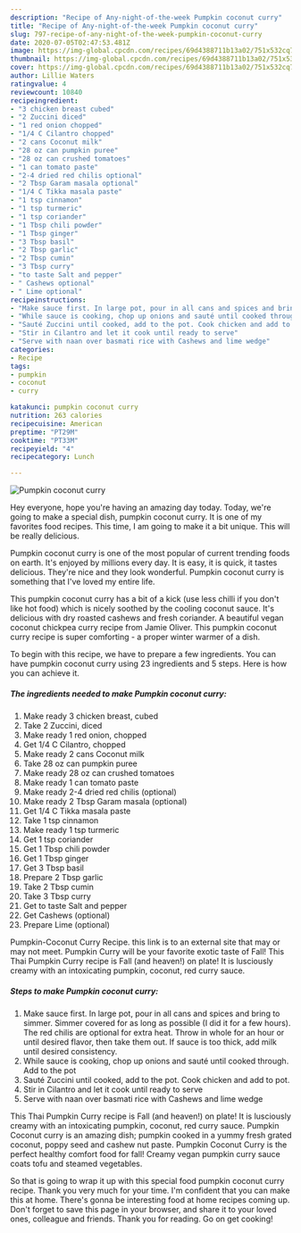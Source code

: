 ```yaml
---
description: "Recipe of Any-night-of-the-week Pumpkin coconut curry"
title: "Recipe of Any-night-of-the-week Pumpkin coconut curry"
slug: 797-recipe-of-any-night-of-the-week-pumpkin-coconut-curry
date: 2020-07-05T02:47:53.481Z
image: https://img-global.cpcdn.com/recipes/69d4388711b13a02/751x532cq70/pumpkin-coconut-curry-recipe-main-photo.jpg
thumbnail: https://img-global.cpcdn.com/recipes/69d4388711b13a02/751x532cq70/pumpkin-coconut-curry-recipe-main-photo.jpg
cover: https://img-global.cpcdn.com/recipes/69d4388711b13a02/751x532cq70/pumpkin-coconut-curry-recipe-main-photo.jpg
author: Lillie Waters
ratingvalue: 4
reviewcount: 10840
recipeingredient:
- "3 chicken breast cubed"
- "2 Zuccini diced"
- "1 red onion chopped"
- "1/4 C Cilantro chopped"
- "2 cans Coconut milk"
- "28 oz can pumpkin puree"
- "28 oz can crushed tomatoes"
- "1 can tomato paste"
- "2-4 dried red chilis optional"
- "2 Tbsp Garam masala optional"
- "1/4 C Tikka masala paste"
- "1 tsp cinnamon"
- "1 tsp turmeric"
- "1 tsp coriander"
- "1 Tbsp chili powder"
- "1 Tbsp ginger"
- "3 Tbsp basil"
- "2 Tbsp garlic"
- "2 Tbsp cumin"
- "3 Tbsp curry"
- "to taste Salt and pepper"
- " Cashews optional"
- " Lime optional"
recipeinstructions:
- "Make sauce first. In large pot, pour in all cans and spices and bring to simmer. Simmer covered for as long as possible (I did it for a few hours). The red chilis are optional for extra heat. Throw in whole for an hour or until desired flavor, then take them out. If sauce is too thick, add milk until desired consistency."
- "While sauce is cooking, chop up onions and sauté until cooked through. Add to the pot"
- "Sauté Zuccini until cooked, add to the pot. Cook chicken and add to pot."
- "Stir in Cilantro and let it cook until ready to serve"
- "Serve with naan over basmati rice with Cashews and lime wedge"
categories:
- Recipe
tags:
- pumpkin
- coconut
- curry

katakunci: pumpkin coconut curry 
nutrition: 263 calories
recipecuisine: American
preptime: "PT29M"
cooktime: "PT33M"
recipeyield: "4"
recipecategory: Lunch

---
```



![Pumpkin coconut curry](https://img-global.cpcdn.com/recipes/69d4388711b13a02/751x532cq70/pumpkin-coconut-curry-recipe-main-photo.jpg)

Hey everyone, hope you're having an amazing day today. Today, we're going to make a special dish, pumpkin coconut curry. It is one of my favorites food recipes. This time, I am going to make it a bit unique. This will be really delicious.

Pumpkin coconut curry is one of the most popular of current trending foods on earth. It's enjoyed by millions every day. It is easy, it is quick, it tastes delicious. They're nice and they look wonderful. Pumpkin coconut curry is something that I've loved my entire life.

This pumpkin coconut curry has a bit of a kick (use less chilli if you don&#39;t like hot food) which is nicely soothed by the cooling coconut sauce. It&#39;s delicious with dry roasted cashews and fresh coriander. A beautiful vegan coconut chickpea curry recipe from Jamie Oliver. This pumpkin coconut curry recipe is super comforting - a proper winter warmer of a dish.


To begin with this recipe, we have to prepare a few ingredients. You can have pumpkin coconut curry using 23 ingredients and 5 steps. Here is how you can achieve it.

<!--inarticleads1-->

##### The ingredients needed to make Pumpkin coconut curry:

1. Make ready 3 chicken breast, cubed
1. Take 2 Zuccini, diced
1. Make ready 1 red onion, chopped
1. Get 1/4 C Cilantro, chopped
1. Make ready 2 cans Coconut milk
1. Take 28 oz can pumpkin puree
1. Make ready 28 oz can crushed tomatoes
1. Make ready 1 can tomato paste
1. Make ready 2-4 dried red chilis (optional)
1. Make ready 2 Tbsp Garam masala (optional)
1. Get 1/4 C Tikka masala paste
1. Take 1 tsp cinnamon
1. Make ready 1 tsp turmeric
1. Get 1 tsp coriander
1. Get 1 Tbsp chili powder
1. Get 1 Tbsp ginger
1. Get 3 Tbsp basil
1. Prepare 2 Tbsp garlic
1. Take 2 Tbsp cumin
1. Take 3 Tbsp curry
1. Get to taste Salt and pepper
1. Get  Cashews (optional)
1. Prepare  Lime (optional)


Pumpkin-Coconut Curry Recipe. this link is to an external site that may or may not meet. Pumpkin Curry will be your favorite exotic taste of Fall! This Thai Pumpkin Curry recipe is Fall (and heaven!) on plate! It is lusciously creamy with an intoxicating pumpkin, coconut, red curry sauce. 

<!--inarticleads2-->

##### Steps to make Pumpkin coconut curry:

1. Make sauce first. In large pot, pour in all cans and spices and bring to simmer. Simmer covered for as long as possible (I did it for a few hours). The red chilis are optional for extra heat. Throw in whole for an hour or until desired flavor, then take them out. If sauce is too thick, add milk until desired consistency.
1. While sauce is cooking, chop up onions and sauté until cooked through. Add to the pot
1. Sauté Zuccini until cooked, add to the pot. Cook chicken and add to pot.
1. Stir in Cilantro and let it cook until ready to serve
1. Serve with naan over basmati rice with Cashews and lime wedge


This Thai Pumpkin Curry recipe is Fall (and heaven!) on plate! It is lusciously creamy with an intoxicating pumpkin, coconut, red curry sauce. Pumpkin Coconut curry is an amazing dish; pumpkin cooked in a yummy fresh grated coconut, poppy seed and cashew nut paste. Pumpkin Coconut Curry is the perfect healthy comfort food for fall! Creamy vegan pumpkin curry sauce coats tofu and steamed vegetables. 

So that is going to wrap it up with this special food pumpkin coconut curry recipe. Thank you very much for your time. I'm confident that you can make this at home. There's gonna be interesting food at home recipes coming up. Don't forget to save this page in your browser, and share it to your loved ones, colleague and friends. Thank you for reading. Go on get cooking!

